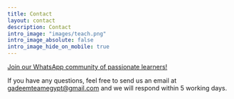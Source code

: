 ```yaml
---
title: Contact
layout: contact
description: Contact
intro_image: "images/teach.png"
intro_image_absolute: false
intro_image_hide_on_mobile: true
---
```


[Join our WhatsApp community of passionate learners!](https://https//chat.whatsapp.com/F4fdxZbdIxK3ab3wokqIjb)

If you have any questions, feel free to send us an email at [gadeemteamegypt@gmail.com](mailto:gadeemteamegypt@gmail.com) and we will respond within 5 working days.
